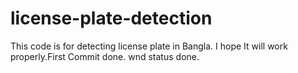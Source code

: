 # license-plate-detection
This code is for detecting license plate in Bangla. I hope It will work properly.First Commit done. wnd status done.
